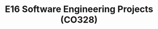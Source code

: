 ---
layout: project_batch
title: E16 Software Engineering Projects (CO328)
permalink: /co328/e16/
has_children: true
parent: Software Engineering Projects (CO328)
batch: e16
code: co328

search_exclude: true
default_thumb_image: /data/categories/co328/thumbnail.jpg
description: This section contains projects conducted as a partial requirement to complete the course CO328 - Software Engineering. Usually, these projects are conducted by groups of 3 students. The course focus on using software architectures and software project management experience.
---
